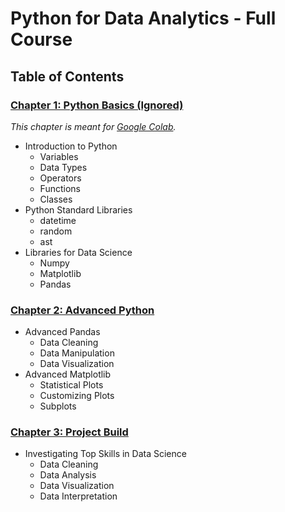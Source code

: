 # Python for Data Analytics - Full Course

## Table of Contents

### [Chapter 1: Python Basics (Ignored)](/1_Basics/)

*This chapter is meant for [Google Colab](https://colab.research.google.com/github/lukebarousse/Python_Data_Analytics_Course/blob/main/1_Basics/01_Getting_Started.ipynb).*
- Introduction to Python
    - Variables
    - Data Types
    - Operators
    - Functions
    - Classes
- Python Standard Libraries
    - datetime
    - random
    - ast
- Libraries for Data Science
    - Numpy
    - Matplotlib
    - Pandas

### [Chapter 2: Advanced Python](/2_Advanced/)

- Advanced Pandas
    - Data Cleaning
    - Data Manipulation
    - Data Visualization
- Advanced Matplotlib
    - Statistical Plots
    - Customizing Plots
    - Subplots

### [Chapter 3: Project Build](/3_Project/)

- Investigating Top Skills in Data Science
    - Data Cleaning
    - Data Analysis
    - Data Visualization
    - Data Interpretation
